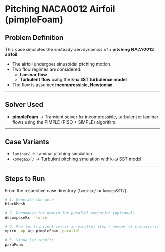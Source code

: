 # Pitching NACA0012 Airfoil (pimpleFoam)

## Problem Definition
This case simulates the unsteady aerodynamics of a **pitching NACA0012 airfoil**.  
- The airfoil undergoes sinusoidal pitching motion.  
- Two flow regimes are considered:
  - **Laminar flow**  
  - **Turbulent flow** using the **k-ω SST turbulence model**   
- The flow is assumed **incompressible, Newtonian**.  

---

## Solver Used
- **pimpleFoam** → Transient solver for incompressible, turbulent or laminar flows using the PIMPLE (PISO + SIMPLE) algorithm.  

---

## Case Variants
- `laminar/` → Laminar pitching simulation  
- `komegaSST/` → Turbulent pitching simulation with k-ω SST model  

---

## Steps to Run
From the respective case directory (`laminar/` or `komegaSST/`):

```bash
# 1. Generate the mesh
blockMesh

# 2. Decompose the domain for parallel execution (optional)
decomposePar -force

# 2. Run the transient solver in parallel ($np = number of processors)
mpirn -np $np pimpleFoam -parallel

# 3. Visualize results
paraFoam
